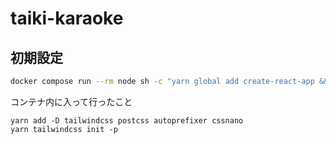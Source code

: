 # taiki-karaoke

## 初期設定

```bash
docker compose run --rm node sh -c "yarn global add create-react-app && create-react-app taiki-karaoke --template typescript"
```

コンテナ内に入って行ったこと

```
yarn add -D tailwindcss postcss autoprefixer cssnano
yarn tailwindcss init -p
```
